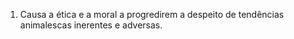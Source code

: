 ﻿1. Causa a ética e a moral a progredirem a despeito de tendências animalescas inerentes e adversas.